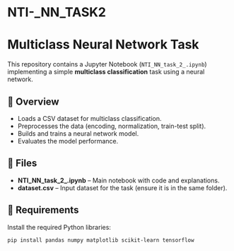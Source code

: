 # NTI-_NN_TASK2
# Multiclass Neural Network Task

This repository contains a Jupyter Notebook (`NTI_NN_task_2_.ipynb`) implementing a simple **multiclass classification** task using a neural network.

## 📌 Overview
- Loads a CSV dataset for multiclass classification.
- Preprocesses the data (encoding, normalization, train-test split).
- Builds and trains a neural network model.
- Evaluates the model performance.

## 📂 Files
- **NTI_NN_task_2_.ipynb** – Main notebook with code and explanations.
- **dataset.csv** – Input dataset for the task (ensure it is in the same folder).

## 🚀 Requirements
Install the required Python libraries:
```bash
pip install pandas numpy matplotlib scikit-learn tensorflow
